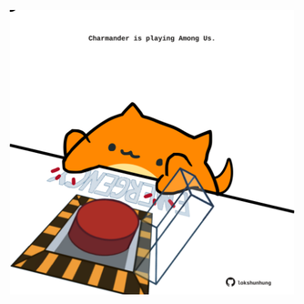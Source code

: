 <!-- built at 15/07/2023, 22:01:11 UTC -->
<p align="center">
  <img width="500" height="500" src="./ReadmeImage.svg">
</p>
